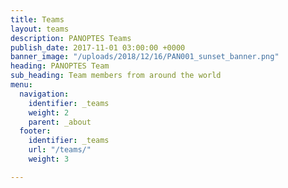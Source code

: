 ```yaml
---
title: Teams
layout: teams
description: PANOPTES Teams
publish_date: 2017-11-01 03:00:00 +0000
banner_image: "/uploads/2018/12/16/PAN001_sunset_banner.png"
heading: PANOPTES Team
sub_heading: Team members from around the world
menu:
  navigation:
    identifier: _teams
    weight: 2
    parent: _about
  footer:
    identifier: _teams
    url: "/teams/"
    weight: 3

---
```

